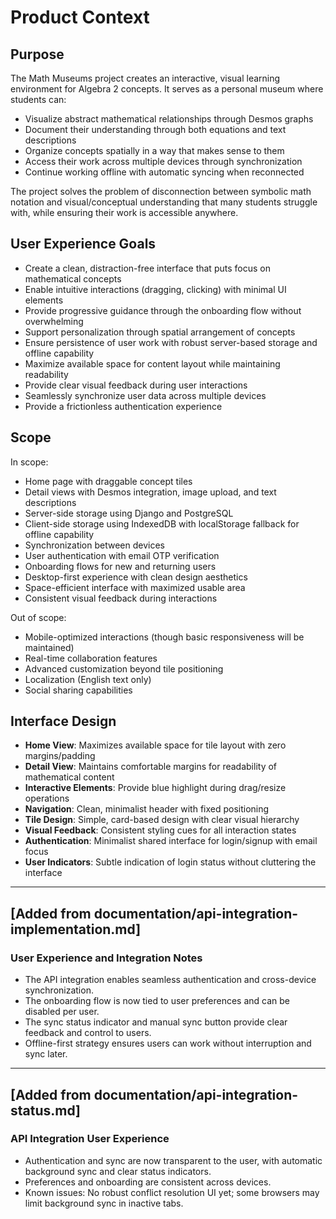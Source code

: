 # Product Context

## Purpose

The Math Museums project creates an interactive, visual learning environment for Algebra 2 concepts. It serves as a personal museum where students can:
- Visualize abstract mathematical relationships through Desmos graphs
- Document their understanding through both equations and text descriptions
- Organize concepts spatially in a way that makes sense to them
- Access their work across multiple devices through synchronization
- Continue working offline with automatic syncing when reconnected

The project solves the problem of disconnection between symbolic math notation and visual/conceptual understanding that many students struggle with, while ensuring their work is accessible anywhere.

## User Experience Goals

- Create a clean, distraction-free interface that puts focus on mathematical concepts
- Enable intuitive interactions (dragging, clicking) with minimal UI elements
- Provide progressive guidance through the onboarding flow without overwhelming
- Support personalization through spatial arrangement of concepts
- Ensure persistence of user work with robust server-based storage and offline capability
- Maximize available space for content layout while maintaining readability
- Provide clear visual feedback during user interactions
- Seamlessly synchronize user data across multiple devices
- Provide a frictionless authentication experience

## Scope

In scope:
- Home page with draggable concept tiles
- Detail views with Desmos integration, image upload, and text descriptions
- Server-side storage using Django and PostgreSQL
- Client-side storage using IndexedDB with localStorage fallback for offline capability
- Synchronization between devices
- User authentication with email OTP verification
- Onboarding flows for new and returning users
- Desktop-first experience with clean design aesthetics
- Space-efficient interface with maximized usable area
- Consistent visual feedback during interactions

Out of scope:
- Mobile-optimized interactions (though basic responsiveness will be maintained)
- Real-time collaboration features
- Advanced customization beyond tile positioning
- Localization (English text only)
- Social sharing capabilities

## Interface Design

- **Home View**: Maximizes available space for tile layout with zero margins/padding
- **Detail View**: Maintains comfortable margins for readability of mathematical content
- **Interactive Elements**: Provide blue highlight during drag/resize operations
- **Navigation**: Clean, minimalist header with fixed positioning
- **Tile Design**: Simple, card-based design with clear visual hierarchy
- **Visual Feedback**: Consistent styling cues for all interaction states
- **Authentication**: Minimalist shared interface for login/signup with email focus
- **User Indicators**: Subtle indication of login status without cluttering the interface

---

## [Added from documentation/api-integration-implementation.md]

### User Experience and Integration Notes
- The API integration enables seamless authentication and cross-device synchronization.
- The onboarding flow is now tied to user preferences and can be disabled per user.
- The sync status indicator and manual sync button provide clear feedback and control to users.
- Offline-first strategy ensures users can work without interruption and sync later.

---

## [Added from documentation/api-integration-status.md]

### API Integration User Experience
- Authentication and sync are now transparent to the user, with automatic background sync and clear status indicators.
- Preferences and onboarding are consistent across devices.
- Known issues: No robust conflict resolution UI yet; some browsers may limit background sync in inactive tabs.
